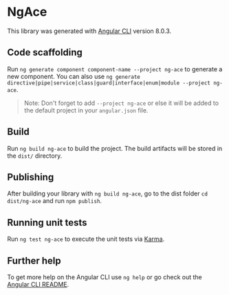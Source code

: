 # NgAce

This library was generated with [Angular CLI](https://github.com/angular/angular-cli) version 8.0.3.

## Code scaffolding

Run `ng generate component component-name --project ng-ace` to generate a new component. You can also use `ng generate directive|pipe|service|class|guard|interface|enum|module --project ng-ace`.
> Note: Don't forget to add `--project ng-ace` or else it will be added to the default project in your `angular.json` file. 

## Build

Run `ng build ng-ace` to build the project. The build artifacts will be stored in the `dist/` directory.

## Publishing

After building your library with `ng build ng-ace`, go to the dist folder `cd dist/ng-ace` and run `npm publish`.

## Running unit tests

Run `ng test ng-ace` to execute the unit tests via [Karma](https://karma-runner.github.io).

## Further help

To get more help on the Angular CLI use `ng help` or go check out the [Angular CLI README](https://github.com/angular/angular-cli/blob/master/README.md).

